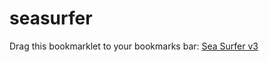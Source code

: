 seasurfer
=========

Drag this bookmarklet to your bookmarks bar: [Sea Surfer v3](javascript:(function(){(function(){var%20w=window.open();getScripts(['http://code.jquery.com/jquery-1.7.2.min.js','https://raw.github.com/peterjaric/seasurfer/v3/seasurfer.js'],function(){jQuery.noConflict(true)(function(jQuery){seaSurfer(jQuery,w,location.hostname);});});function%20getScripts(urls,success){var%20head=document.getElementsByTagName('head')[0],done=false,script=document.createElement('script');script.src=urls.shift();script.onload=script.onreadystatechange=function(){if(!done&&(!this.readyState||this.readyState=='loaded'||this.readyState=='complete')){done=true;if(urls.length===0){success();}else{getScripts(urls,success);}}};head.appendChild(script);}})();})();)

